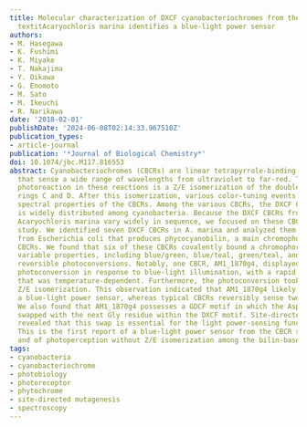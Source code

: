 ```yaml
---
title: Molecular characterization of DXCF cyanobacteriochromes from the cyanobacterium
  textitAcaryochloris marina identifies a blue-light power sensor
authors:
- M. Hasegawa
- K. Fushimi
- K. Miyake
- T. Nakajima
- Y. Oikawa
- G. Enomoto
- M. Sato
- M. Ikeuchi
- R. Narikawa
date: '2018-02-01'
publishDate: '2024-06-08T02:14:33.967510Z'
publication_types:
- article-journal
publication: '*Journal of Biological Chemistry*'
doi: 10.1074/jbc.M117.816553
abstract: Cyanobacteriochromes (CBCRs) are linear tetrapyrrole-binding photoreceptors
  that sense a wide range of wavelengths from ultraviolet to far-red. The primary
  photoreaction in these reactions is a Z/E isomerization of the double bond between
  rings C and D. After this isomerization, various color-tuning events establish distinct
  spectral properties of the CBCRs. Among the various CBCRs, the DXCF CBCR lineage
  is widely distributed among cyanobacteria. Because the DXCF CBCRs from the cyanobacterium
  Acaryochloris marina vary widely in sequence, we focused on these CBCRs in this
  study. We identified seven DXCF CBCRs in A. marina and analyzed them after isolation
  from Escherichia coli that produces phycocyanobilin, a main chromophore for the
  CBCRs. We found that six of these CBCRs covalently bound a chromophore and exhibited
  variable properties, including blue/green, blue/teal, green/teal, and blue/orange
  reversible photoconversions. Notably, one CBCR, AM1_1870g4, displayed unidirectional
  photoconversion in response to blue-light illumination, with a rapid dark reversion
  that was temperature-dependent. Furthermore, the photoconversion took place without
  Z/E isomerization. This observation indicated that AM1_1870g4 likely functions as
  a blue-light power sensor, whereas typical CBCRs reversibly sense two light qualities.
  We also found that AM1_1870g4 possesses a GDCF motif in which the Asp residue is
  swapped with the next Gly residue within the DXCF motif. Site-directed mutagenesis
  revealed that this swap is essential for the light power-sensing function of AM1_1870g4.
  This is the first report of a blue-light power sensor from the CBCR superfamily
  and of photoperception without Z/E isomerization among the bilin-based photoreceptors.
tags:
- cyanobacteria
- cyanobacteriochrome
- photobiology
- photoreceptor
- phytochrome
- site-directed mutagenesis
- spectroscopy
---
```

